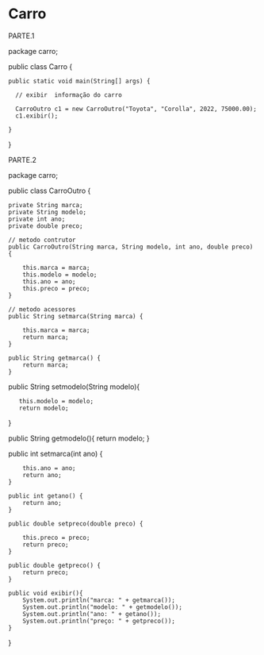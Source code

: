 # Carro


PARTE.1

package carro;


public class Carro {
    
    

    
    public static void main(String[] args) {
        
      // exibir  informação do carro
      
      CarroOutro c1 = new CarroOutro("Toyota", "Corolla", 2022, 75000.00);
      c1.exibir();
        
    }
    
    
    
 
    
}


PARTE.2

package carro;

public class CarroOutro {

    private String marca;
    private String modelo;
    private int ano;
    private double preco;

    // metodo contrutor 
    public CarroOutro(String marca, String modelo, int ano, double preco) {

        this.marca = marca;
        this.modelo = modelo;
        this.ano = ano;
        this.preco = preco;
    }

    // metodo acessores
    public String setmarca(String marca) {

        this.marca = marca;
        return marca;
    }

    public String getmarca() {
        return marca;
    }

   public String setmodelo(String modelo){
   
       this.modelo = modelo;
       return modelo;
   } 
   
   public String getmodelo(){
   return modelo;
   }
   
   public int setmarca(int ano) {

        this.ano = ano;
        return ano;
    }

    public int getano() {
        return ano;
    }
    
    public double setpreco(double preco) {

        this.preco = preco;
        return preco;
    }

    public double getpreco() {
        return preco;
    }
   
    public void exibir(){
        System.out.println("marca: " + getmarca());
        System.out.println("modelo: " + getmodelo());
        System.out.println("ano: " + getano());
        System.out.println("preço: " + getpreco());
    }
   
    
}





